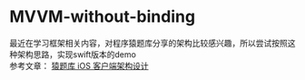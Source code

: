 # MVVM-without-binding
最近在学习框架相关内容，对程序猿题库分享的架构比较感兴趣，所以尝试按照这种架构思路，实现swift版本的demo  
参考文章：
[猿题库 iOS 客户端架构设计](http://gracelancy.com/blog/2016/01/06/ape-ios-arch-design/)

